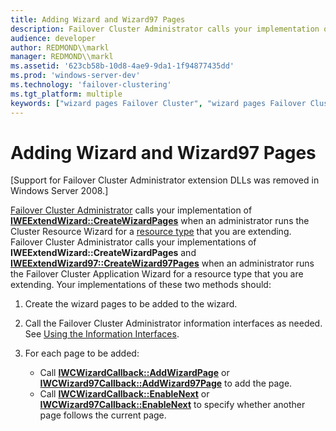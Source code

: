 ```yaml
---
title: Adding Wizard and Wizard97 Pages
description: Failover Cluster Administrator calls your implementation of IWEExtendWizard CreateWizardPages when an administrator runs the Cluster Resource Wizard for a resource type that you are extending.
audience: developer
author: REDMOND\\markl
manager: REDMOND\\markl
ms.assetid: '623cb58b-10d8-4ae9-9da1-1f94877435dd'
ms.prod: 'windows-server-dev'
ms.technology: 'failover-clustering'
ms.tgt_platform: multiple
keywords: ["wizard pages Failover Cluster", "wizard pages Failover Cluster , adding"]
---
```


# Adding Wizard and Wizard97 Pages

\[Support for Failover Cluster Administrator extension DLLs was removed in Windows Server 2008.\]

[Failover Cluster Administrator](cluster-administrator.md) calls your implementation of [**IWEExtendWizard::CreateWizardPages**](iweextendwizard-createwizardpages.md) when an administrator runs the Cluster Resource Wizard for a [resource type](resource-types.md) that you are extending. Failover Cluster Administrator calls your implementations of **IWEExtendWizard::CreateWizardPages** and [**IWEExtendWizard97::CreateWizard97Pages**](iweextendwizard97-createwizard97pages.md) when an administrator runs the Failover Cluster Application Wizard for a resource type that you are extending. Your implementations of these two methods should:

1.  Create the wizard pages to be added to the wizard.
2.  Call the Failover Cluster Administrator information interfaces as needed. See [Using the Information Interfaces](using-the-information-interfaces.md).
3.  For each page to be added:

    -   Call [**IWCWizardCallback::AddWizardPage**](iwcwizardcallback-addwizardpage.md) or [**IWCWizard97Callback::AddWizard97Page**](iwcwizard97callback-addwizard97page.md) to add the page.
    -   Call [**IWCWizardCallback::EnableNext**](iwcwizardcallback-enablenext.md) or [**IWCWizard97Callback::EnableNext**](iwcwizard97callback-enablenext.md) to specify whether another page follows the current page.

 

 




